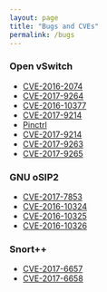 ```yaml
---
layout: page
title: "Bugs and CVEs"
permalink: /bugs
---
```


### Open vSwitch

- [CVE-2016-2074][1]
- [CVE-2017-9264][2]
- [CVE-2016-10377][3]
- [CVE-2017-9214][10]
- [Pinctrl][11]
- [CVE-2017-9214][12]
- [CVE-2017-9263][13]
- [CVE-2017-9265][14]

### GNU oSIP2

- [CVE-2017-7853][4]
- [CVE-2016-10324][5]
- [CVE-2016-10325][6]
- [CVE-2016-10326][7]

### Snort++

- [CVE-2017-6657][8]
- [CVE-2017-6658][9]

[1]: https://mail.openvswitch.org/pipermail/ovs-announce/2016-March/000082.html
[2]: https://cve.mitre.org/cgi-bin/cvename.cgi?name=CVE-2017-9264
[3]: https://cve.mitre.org/cgi-bin/cvename.cgi?name=CVE-2016-10377
[4]: https://cve.mitre.org/cgi-bin/cvename.cgi?name=CVE-2017-7853
[5]: https://cve.mitre.org/cgi-bin/cvename.cgi?name=CVE-2016-10324
[6]: https://cve.mitre.org/cgi-bin/cvename.cgi?name=CVE-2016-10325
[7]: https://cve.mitre.org/cgi-bin/cvename.cgi?name=CVE-2016-10326
[8]: https://cve.mitre.org/cgi-bin/cvename.cgi?name=CVE-2017-6657
[9]: https://cve.mitre.org/cgi-bin/cvename.cgi?name=CVE-2017-6658
[10]: https://cve.mitre.org/cgi-bin/cvename.cgi?name=CVE-2017-9214
[11]: https://mail.openvswitch.org/pipermail/ovs-dev/2017-May/332712.html
[12]: https://cve.mitre.org/cgi-bin/cvename.cgi?name=CVE-2017-9214
[13]: https://cve.mitre.org/cgi-bin/cvename.cgi?name=CVE-2017-9263
[14]: https://cve.mitre.org/cgi-bin/cvename.cgi?name=CVE-2017-9265


